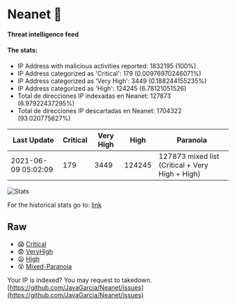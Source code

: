 # Neanet :hocho:
#### Threat intelligence feed
#### The stats:

- IP Address with malicious activities reported: 1832195 (100%)
- IP Address categorized as 'Critical':  179 (0.00976970246071%)
- IP Address categorized as 'Very High':  3449 (0.188244155235%)
- IP Address categorized as 'High':  124245 (6.78121051526)
- Total de direcciones IP indexadas en Neanet:  127873 (6.97922437295%)
- Total de direcciones IP descartadas en Neanet:  1704322 (93.020775627%)

| Last Update | Critical | Very High | High | Paranoia |
| --- | --- | --- | --- | --- |
| 2021-06-09 05:02:09 | 179 | 3449 | 124245 | 127873 mixed list (Critical + Very High + High)|

![Stats](https://docs.google.com/spreadsheets/d/e/2PACX-1vSnaNMIXVabIpDJjufMlzH7poXnshF3mgd8Is1g9ytUEzVsP5my4Trn8f-xkoLLQ38xpL3HtmUexLo6/pubchart?oid=501124687&format=image)

For the historical stats go to: [link](/stats.csv)
## Raw
- :scream: [Critical](https://raw.githubusercontent.com/JavaGarcia/Neanet/master/blacklists/neanet_critical.txt)
- :fearful: [VeryHigh](https://raw.githubusercontent.com/JavaGarcia/Neanet/master/blacklists/neanet_veryHigh.txtt)
- :frowning: [High](https://raw.githubusercontent.com/JavaGarcia/Neanet/master/blacklists/neanet_high.txt)
- :dizzy_face: [Mixed-Paranoia](https://raw.githubusercontent.com/JavaGarcia/Neanet/master/blacklists/neanet_all.txt)


Your IP is indexed? You may request to takedown. [https://github.com/JavaGarcia/Neanet/issues](https://github.com/JavaGarcia/Neanet/issues)





































































































































































































































































































































































































































































































































































































































































































































































































































































































































































































































































































































































































































































































































































































































































































































































































































































































































































































































































































































































































































































































































































































































































































































































































































































































































































































































































































































































































































































































































































































































































































































































































































































































































































































































































































































































































































































































































































































































































































































































































































































































































































































































































































































































































































































































































































































































































































































































































































































































































































































































































































































































































































































































































































































































































































































































































































































































































































































































































































































































































































































































































































































































































































































































































































































































































































































































































































































































































































































































































































































































































































